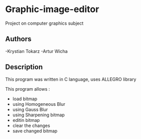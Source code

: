 # Graphic-image-editor

Project on computer graphics subject

## Authors
  -Krystian Tokarz
  -Artur Wicha 

## Description

This program was written in C language, uses ALLEGRO library

This program allows :
 * load bitmap
 * using Homogeneous Blur
 * using Gauss Blur
 * using Sharpening bitmap
 * editin bitmap
 * clear the changes
 * save changed bitmap

 
 

